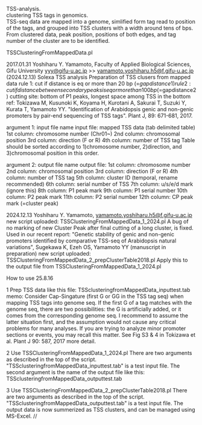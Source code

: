 TSS-analysis.  
clustering TSS tags in genomics.  
TSS-seq data are mapped into a genome, simlified form tag read to position of the tags, and grouped into TSS clusters with a width around tens of bps. From clustered data, peak position, positions of both edges, and tag number of the cluster are to be identified.


TSSClusteringFromMappedData.pl

  2017.01.31
  Yoshiharu Y. Yamamoto, Faculty of Applied Biological Sciences, Gifu University
  yyy@gifu-u.ac.jp >> yamamoto.yoshiharu.h5@f.gifu-u.ac.jp (2024.12.13)
  Solexa TSS analysis
  Preparation of TSS clusers from mapped data
  rule 1: cut if distance is eq or more than 20 bp (=$gapdistance1)
  rule 2: cut if distance between secondary peaks is eq or more than 100 bp (=$gapdistance2)
  cutting site: bottom of P1 peaks, longest space among TSS in the bottom
  ref: Tokizawa M, Kusunoki K, Koyama H, Kurotani A, Sakurai T, Suzuki Y, Kurata T, Yamamoto YY. "Identification of Arabidopsis genic and non-genic promoters by pair-end sequencing of TSS tags". Plant J, 89: 671-681, 2017.

  argument 1: input file name
  input file: mapped TSS data (tab delimited table)
  1st column: chromosome number (Chr01~)
  2nd column: chromosomal position
  3rd column: direction (F or R)
  4th column: number of TSS tag
 Table should be sorted according to 1)chromosome number, 2)direction, and 3)chromosomal position in this order.

  argument 2: output file name
  output file:
  1st column: chromosome number
  2nd column: chromosomal position
  3rd column: direction (F or R)
  4th column: number of TSS tag
  5th column: cluster ID (temporal, rename recommended)
  6th column: serial number of TSS
  7th column: u/s/e/d mark (ignore this)
  8th column: P1 peak mark
  9th column: P1 serial number
  10th column: P2 peak mark
  11th column: P2 serial number
  12th column: CP peak mark (=cluster peak)

2024.12.13
Yoshiharu Y. Yamamoto, yamamoto.yoshiharu.h5@f.gifu-u.ac.jp
new script uploaded: TSSClusteringFromMappedData_1_2024.pl
A bug of no marking of new Cluster Peak after final cutting of a long cluster, is fixed.
Used in our recent report: "Genetic stability of genic and non-genic promoters identified by comparative TSS-seq of Arabidopsis natural variations", Sugekawa K, Ezeh OS, Yamamoto YY (manuscript in preparation)
new script uploaded: TSSClusteringFromMappedData_2_prepClusterTable2018.pl
Apply this to the output file from TSSClusteringFromMappedData_1_2024.pl


How to use  25.8.16

1
Prep TSS data like this file: TSSclusteringfromMappedData_inputtest.tab
memo: Consider Cap-Singature (first G or GG in the TSS tag seq) when mapping TSS tags into genome seq. If the first G of a tag matches with the genome seq, there are two possibilities: the G is artificially added, or it comes from the corresponding genome seq. I recommend to assume the latter situation first, and the assumption would not cause any critical problems for many analyses. If you are trying to analyze minor promoter sections or events, you may recall this matter. See Fig S3 & 4 in Tokizawa et al. Plant J 90: 587, 2017 more detail.

2
Use TSSClusteringFromMappedData_1_2024.pl
There are two arguments as described in the top of the script. "TSSclusteringfromMappedData_inputtest.tab" is a test input file.
The second argument is the name of the output file like this:
TSSclusteringfromMappedData_outputtest.tab

3
Use TSSClusteringFromMappedData_2_prepClusterTable2018.pl
There are two arguments as described in the top of the script. "TSSclusteringfromMappedData_outputtest.tab" is a test input file.
The output data is now summerized as TSS clusters, and can be managed using MS-Excel.
//


